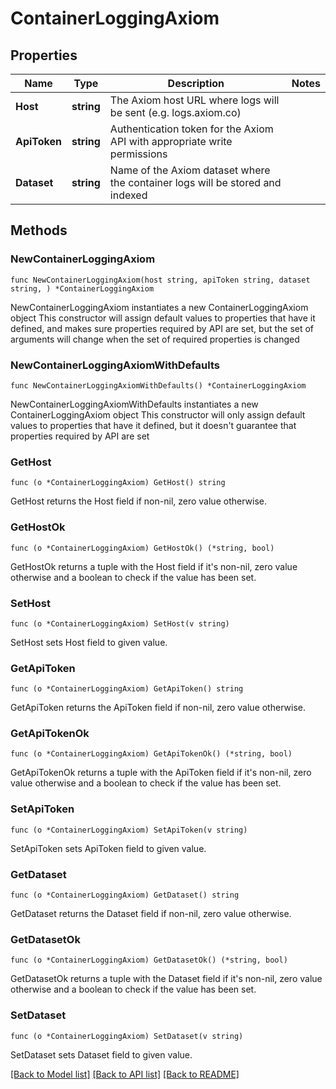 # ContainerLoggingAxiom

## Properties

Name | Type | Description | Notes
------------ | ------------- | ------------- | -------------
**Host** | **string** | The Axiom host URL where logs will be sent (e.g. logs.axiom.co) | 
**ApiToken** | **string** | Authentication token for the Axiom API with appropriate write permissions | 
**Dataset** | **string** | Name of the Axiom dataset where the container logs will be stored and indexed | 

## Methods

### NewContainerLoggingAxiom

`func NewContainerLoggingAxiom(host string, apiToken string, dataset string, ) *ContainerLoggingAxiom`

NewContainerLoggingAxiom instantiates a new ContainerLoggingAxiom object
This constructor will assign default values to properties that have it defined,
and makes sure properties required by API are set, but the set of arguments
will change when the set of required properties is changed

### NewContainerLoggingAxiomWithDefaults

`func NewContainerLoggingAxiomWithDefaults() *ContainerLoggingAxiom`

NewContainerLoggingAxiomWithDefaults instantiates a new ContainerLoggingAxiom object
This constructor will only assign default values to properties that have it defined,
but it doesn't guarantee that properties required by API are set

### GetHost

`func (o *ContainerLoggingAxiom) GetHost() string`

GetHost returns the Host field if non-nil, zero value otherwise.

### GetHostOk

`func (o *ContainerLoggingAxiom) GetHostOk() (*string, bool)`

GetHostOk returns a tuple with the Host field if it's non-nil, zero value otherwise
and a boolean to check if the value has been set.

### SetHost

`func (o *ContainerLoggingAxiom) SetHost(v string)`

SetHost sets Host field to given value.


### GetApiToken

`func (o *ContainerLoggingAxiom) GetApiToken() string`

GetApiToken returns the ApiToken field if non-nil, zero value otherwise.

### GetApiTokenOk

`func (o *ContainerLoggingAxiom) GetApiTokenOk() (*string, bool)`

GetApiTokenOk returns a tuple with the ApiToken field if it's non-nil, zero value otherwise
and a boolean to check if the value has been set.

### SetApiToken

`func (o *ContainerLoggingAxiom) SetApiToken(v string)`

SetApiToken sets ApiToken field to given value.


### GetDataset

`func (o *ContainerLoggingAxiom) GetDataset() string`

GetDataset returns the Dataset field if non-nil, zero value otherwise.

### GetDatasetOk

`func (o *ContainerLoggingAxiom) GetDatasetOk() (*string, bool)`

GetDatasetOk returns a tuple with the Dataset field if it's non-nil, zero value otherwise
and a boolean to check if the value has been set.

### SetDataset

`func (o *ContainerLoggingAxiom) SetDataset(v string)`

SetDataset sets Dataset field to given value.



[[Back to Model list]](../README.md#documentation-for-models) [[Back to API list]](../README.md#documentation-for-api-endpoints) [[Back to README]](../README.md)


